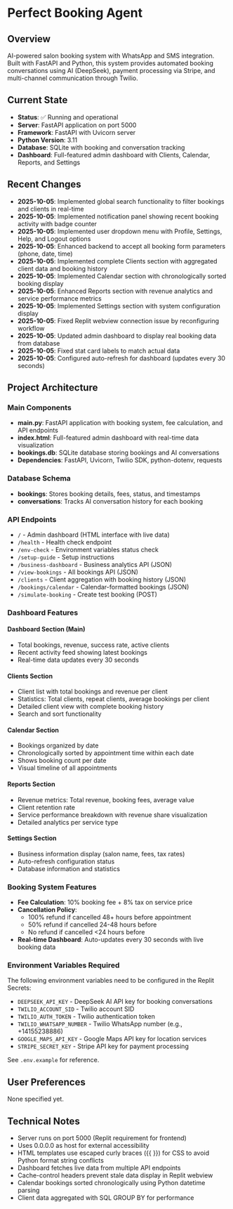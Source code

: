 # Perfect Booking Agent

## Overview
AI-powered salon booking system with WhatsApp and SMS integration. Built with FastAPI and Python, this system provides automated booking conversations using AI (DeepSeek), payment processing via Stripe, and multi-channel communication through Twilio.

## Current State
- **Status**: ✅ Running and operational
- **Server**: FastAPI application on port 5000
- **Framework**: FastAPI with Uvicorn server
- **Python Version**: 3.11
- **Database**: SQLite with booking and conversation tracking
- **Dashboard**: Full-featured admin dashboard with Clients, Calendar, Reports, and Settings

## Recent Changes
- **2025-10-05**: Implemented global search functionality to filter bookings and clients in real-time
- **2025-10-05**: Implemented notification panel showing recent booking activity with badge counter
- **2025-10-05**: Implemented user dropdown menu with Profile, Settings, Help, and Logout options
- **2025-10-05**: Enhanced backend to accept all booking form parameters (phone, date, time)
- **2025-10-05**: Implemented complete Clients section with aggregated client data and booking history
- **2025-10-05**: Implemented Calendar section with chronologically sorted booking display
- **2025-10-05**: Enhanced Reports section with revenue analytics and service performance metrics
- **2025-10-05**: Implemented Settings section with system configuration display
- **2025-10-05**: Fixed Replit webview connection issue by reconfiguring workflow
- **2025-10-05**: Updated admin dashboard to display real booking data from database
- **2025-10-05**: Fixed stat card labels to match actual data
- **2025-10-05**: Configured auto-refresh for dashboard (updates every 30 seconds)

## Project Architecture

### Main Components
- **main.py**: FastAPI application with booking system, fee calculation, and API endpoints
- **index.html**: Full-featured admin dashboard with real-time data visualization
- **bookings.db**: SQLite database storing bookings and AI conversations
- **Dependencies**: FastAPI, Uvicorn, Twilio SDK, python-dotenv, requests

### Database Schema
- **bookings**: Stores booking details, fees, status, and timestamps
- **conversations**: Tracks AI conversation history for each booking

### API Endpoints
- `/` - Admin dashboard (HTML interface with live data)
- `/health` - Health check endpoint
- `/env-check` - Environment variables status check
- `/setup-guide` - Setup instructions
- `/business-dashboard` - Business analytics API (JSON)
- `/view-bookings` - All bookings API (JSON)
- `/clients` - Client aggregation with booking history (JSON)
- `/bookings/calendar` - Calendar-formatted bookings (JSON)
- `/simulate-booking` - Create test booking (POST)

### Dashboard Features

#### Dashboard Section (Main)
- Total bookings, revenue, success rate, active clients
- Recent activity feed showing latest bookings
- Real-time data updates every 30 seconds

#### Clients Section
- Client list with total bookings and revenue per client
- Statistics: Total clients, repeat clients, average bookings per client
- Detailed client view with complete booking history
- Search and sort functionality

#### Calendar Section
- Bookings organized by date
- Chronologically sorted by appointment time within each date
- Shows booking count per date
- Visual timeline of all appointments

#### Reports Section
- Revenue metrics: Total revenue, booking fees, average value
- Client retention rate
- Service performance breakdown with revenue share visualization
- Detailed analytics per service type

#### Settings Section
- Business information display (salon name, fees, tax rates)
- Auto-refresh configuration status
- Database information and statistics

### Booking System Features
- **Fee Calculation**: 10% booking fee + 8% tax on service price
- **Cancellation Policy**: 
  - 100% refund if cancelled 48+ hours before appointment
  - 50% refund if cancelled 24-48 hours before
  - No refund if cancelled <24 hours before
- **Real-time Dashboard**: Auto-updates every 30 seconds with live booking data

### Environment Variables Required
The following environment variables need to be configured in the Replit Secrets:
- `DEEPSEEK_API_KEY` - DeepSeek AI API key for booking conversations
- `TWILIO_ACCOUNT_SID` - Twilio account SID
- `TWILIO_AUTH_TOKEN` - Twilio authentication token
- `TWILIO_WHATSAPP_NUMBER` - Twilio WhatsApp number (e.g., +14155238886)
- `GOOGLE_MAPS_API_KEY` - Google Maps API key for location services
- `STRIPE_SECRET_KEY` - Stripe API key for payment processing

See `.env.example` for reference.

## User Preferences
None specified yet.

## Technical Notes
- Server runs on port 5000 (Replit requirement for frontend)
- Uses 0.0.0.0 as host for external accessibility
- HTML templates use escaped curly braces ({{ }}) for CSS to avoid Python format string conflicts
- Dashboard fetches live data from multiple API endpoints
- Cache-control headers prevent stale data display in Replit webview
- Calendar bookings sorted chronologically using Python datetime parsing
- Client data aggregated with SQL GROUP BY for performance
